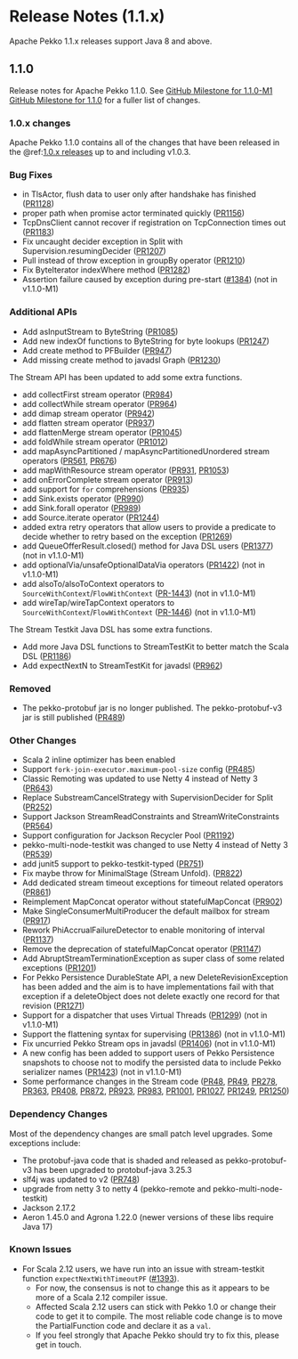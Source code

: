 # Release Notes (1.1.x)

Apache Pekko 1.1.x releases support Java 8 and above.

## 1.1.0

Release notes for Apache Pekko 1.1.0. See [GitHub Milestone for 1.1.0-M1](https://github.com/apache/pekko/milestone/2?closed=1) [GitHub Milestone for 1.1.0](https://github.com/apache/pekko/milestone/7?closed=1) for a fuller list of changes.

### 1.0.x changes

Apache Pekko 1.1.0 contains all of the changes that have been released in the @ref:[1.0.x releases](releases-1.0.md) up to and including v1.0.3.

### Bug Fixes

* in TlsActor, flush data to user only after handshake has finished ([PR1128](https://github.com/apache/pekko/pull/1128))
* proper path when promise actor terminated quickly ([PR1156](https://github.com/apache/pekko/pull/1156))
* TcpDnsClient cannot recover if registration on TcpConnection times out ([PR1183](https://github.com/apache/pekko/pull/1183))
* Fix uncaught decider exception in Split with Supervision.resumingDecider ([PR1207](https://github.com/apache/pekko/pull/1207))
* Pull instead of throw exception in groupBy operator ([PR1210](https://github.com/apache/pekko/pull/1210))
* Fix ByteIterator indexWhere method ([PR1282](https://github.com/apache/pekko/pull/1282))
* Assertion failure caused by exception during pre-start ([#1384](https://github.com/apache/pekko/issues/1384)) (not in v1.1.0-M1)

### Additional APIs

* Add asInputStream to ByteString ([PR1085](https://github.com/apache/pekko/pull/1085))
* Add new indexOf functions to ByteString for byte lookups ([PR1247](https://github.com/apache/pekko/pull/1247))
* Add create method to PFBuilder ([PR947](https://github.com/apache/pekko/pull/947))
* Add missing create method to javadsl Graph ([PR1230](https://github.com/apache/pekko/pull/1230))

The Stream API has been updated to add some extra functions. 

* add collectFirst stream operator ([PR984](https://github.com/apache/pekko/pull/984))
* add collectWhile stream operator ([PR964](https://github.com/apache/pekko/pull/964))
* add dimap stream operator ([PR942](https://github.com/apache/pekko/pull/942))
* add flatten stream operator ([PR937](https://github.com/apache/pekko/pull/937))
* add flattenMerge stream operator ([PR1045](https://github.com/apache/pekko/pull/1045))
* add foldWhile stream operator ([PR1012](https://github.com/apache/pekko/pull/1012))
* add mapAsyncPartitioned / mapAsyncPartitionedUnordered stream operators ([PR561](https://github.com/apache/pekko/pull/561), [PR676](https://github.com/apache/pekko/pull/676))
* add mapWithResource stream operator ([PR931](https://github.com/apache/pekko/pull/931), [PR1053](https://github.com/apache/pekko/pull/1053))
* add onErrorComplete stream operator ([PR913](https://github.com/apache/pekko/pull/913))
* add support for `for` comprehensions ([PR935](https://github.com/apache/pekko/pull/935))
* add Sink.exists operator ([PR990](https://github.com/apache/pekko/pull/990))
* add Sink.forall operator ([PR989](https://github.com/apache/pekko/pull/989))
* add Source.iterate operator ([PR1244](https://github.com/apache/pekko/pull/1244))
* added extra retry operators that allow users to provide a predicate to decide whether to retry based on the exception ([PR1269](https://github.com/apache/pekko/pull/1269))
* add QueueOfferResult.closed() method for Java DSL users ([PR1377](https://github.com/apache/pekko/pull/1377)) (not in v1.1.0-M1)
* add optionalVia/unsafeOptionalDataVia operators ([PR1422](https://github.com/apache/pekko/pull/1422)) (not in v1.1.0-M1)
* add alsoTo/alsoToContext operators to `SourceWithContext`/`FlowWithContext` ([PR-1443](https://github.com/apache/pekko/pull/1443)) (not in v1.1.0-M1)
* add wireTap/wireTapContext operators to `SourceWithContext`/`FlowWithContext` ([PR-1446](https://github.com/apache/pekko/pull/1446)) (not in v1.1.0-M1)

The Stream Testkit Java DSL has some extra functions.

* Add more Java DSL functions to StreamTestKit to better match the Scala DSL ([PR1186](https://github.com/apache/pekko/pull/1186))
* Add expectNextN to StreamTestKit for javadsl ([PR962](https://github.com/apache/pekko/pull/962))

### Removed

* The pekko-protobuf jar is no longer published. The pekko-protobuf-v3 jar is still published ([PR489](https://github.com/apache/pekko/pull/489))

### Other Changes

* Scala 2 inline optimizer has been enabled
* Support `fork-join-executor.maximum-pool-size` config ([PR485](https://github.com/apache/pekko/pull/485))
* Classic Remoting was updated to use Netty 4 instead of Netty 3 ([PR643](https://github.com/apache/pekko/pull/643))
* Replace SubstreamCancelStrategy with SupervisionDecider for Split ([PR252](https://github.com/apache/pekko/pull/252))
* Support Jackson StreamReadConstraints and StreamWriteConstraints ([PR564](https://github.com/apache/pekko/pull/564))
* Support configuration for Jackson Recycler Pool ([PR1192](https://github.com/apache/pekko/pull/1192))
* pekko-multi-node-testkit was changed to use Netty 4 instead of Netty 3 ([PR539](https://github.com/apache/pekko/pull/539))
* add junit5 support to pekko-testkit-typed ([PR751](https://github.com/apache/pekko/pull/751))
* Fix maybe throw for MinimalStage (Stream Unfold). ([PR822](https://github.com/apache/pekko/pull/822))
* Add dedicated stream timeout exceptions for timeout related operators ([PR861](https://github.com/apache/pekko/pull/861))
* Reimplement MapConcat operator without statefulMapConcat ([PR902](https://github.com/apache/pekko/pull/902))
* Make SingleConsumerMultiProducer the default mailbox for stream ([PR917](https://github.com/apache/pekko/pull/917))
* Rework PhiAccrualFailureDetector to enable monitoring of interval ([PR1137](https://github.com/apache/pekko/pull/1137))
* Remove the deprecation of statefulMapConcat operator ([PR1147](https://github.com/apache/pekko/pull/1147))
* Add AbruptStreamTerminationException as super class of some related exceptions ([PR1201](https://github.com/apache/pekko/pull/1201))
* For Pekko Persistence DurableState API, a new DeleteRevisionException has been added and the aim is to have implementations fail with that exception if a deleteObject does not delete exactly one record for that revision ([PR1271](https://github.com/apache/pekko/pull/1271))
* Support for a dispatcher that uses Virtual Threads ([PR1299](https://github.com/apache/pekko/pull/1299)) (not in v1.1.0-M1)
* Support the flattening syntax for supervising ([PR1386](https://github.com/apache/pekko/pull/1386)) (not in v1.1.0-M1)
* Fix uncurried Pekko Stream ops in javadsl ([PR1406](https://github.com/apache/pekko/pull/1406)) (not in v1.1.0-M1)
* A new config has been added to support users of Pekko Persistence snapshots to choose not to modify the persisted data to include Pekko serializer names ([PR1423](https://github.com/apache/pekko/pull/1423)) (not in v1.1.0-M1)
* Some performance changes in the Stream code ([PR48](https://github.com/apache/pekko/pull/48), [PR49](https://github.com/apache/pekko/pull/49), [PR278](https://github.com/apache/pekko/pull/278), [PR363](https://github.com/apache/pekko/pull/363), [PR408](https://github.com/apache/pekko/pull/408), [PR872](https://github.com/apache/pekko/pull/872), [PR923](https://github.com/apache/pekko/pull/923), [PR983](https://github.com/apache/pekko/pull/983), [PR1001](https://github.com/apache/pekko/pull/1001), [PR1027](https://github.com/apache/pekko/pull/1027), [PR1249](https://github.com/apache/pekko/pull/1249), [PR1250](https://github.com/apache/pekko/pull/1250))

### Dependency Changes

Most of the dependency changes are small patch level upgrades. Some exceptions include:

* The protobuf-java code that is shaded and released as pekko-protobuf-v3 has been upgraded to protobuf-java 3.25.3
* slf4j was updated to v2 ([PR748](https://github.com/apache/pekko/pull/748))
* upgrade from netty 3 to netty 4 (pekko-remote and pekko-multi-node-testkit)
* Jackson 2.17.2
* Aeron 1.45.0 and Agrona 1.22.0 (newer versions of these libs require Java 17)

### Known Issues

* For Scala 2.12 users, we have run into an issue with stream-testkit function `expectNextWithTimeoutPF` ([#1393](https://github.com/apache/pekko/issues/1393)).
    * For now, the consensus is not to change this as it appears to be more of a Scala 2.12 compiler issue.
    * Affected Scala 2.12 users can stick with Pekko 1.0 or change their code to get it to compile. The most reliable code change is to move the PartialFunction code and declare it as a `val`.
    * If you feel strongly that Apache Pekko should try to fix this, please get in touch. 
